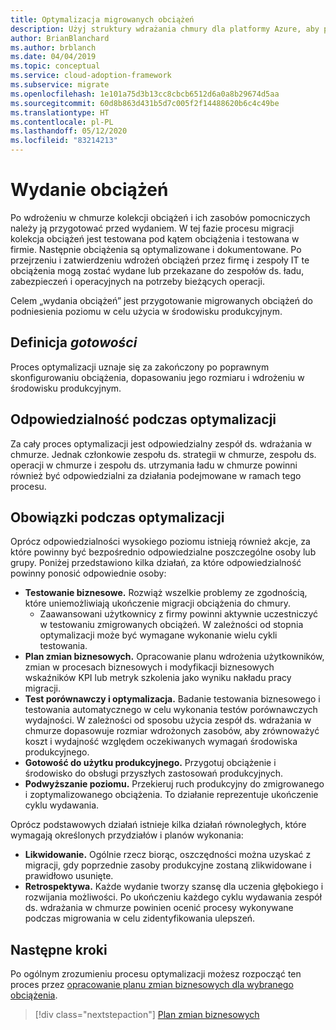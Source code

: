 ```yaml
---
title: Optymalizacja migrowanych obciążeń
description: Użyj struktury wdrażania chmury dla platformy Azure, aby przygotować zmigrowane obciążenie i elementy zawartości do podwyższenia do poziomu produkcyjnego.
author: BrianBlanchard
ms.author: brblanch
ms.date: 04/04/2019
ms.topic: conceptual
ms.service: cloud-adoption-framework
ms.subservice: migrate
ms.openlocfilehash: 1e101a75d3b13cc8cbcb6512d6a0a8b29674d5aa
ms.sourcegitcommit: 60d8b863d431b5d7c005f2f14488620b6c4c49be
ms.translationtype: HT
ms.contentlocale: pl-PL
ms.lasthandoff: 05/12/2020
ms.locfileid: "83214213"
---
```

# <a name="release-workloads"></a>Wydanie obciążeń

Po wdrożeniu w chmurze kolekcji obciążeń i ich zasobów pomocniczych należy ją przygotować przed wydaniem. W tej fazie procesu migracji kolekcja obciążeń jest testowana pod kątem obciążenia i testowana w firmie. Następnie obciążenia są optymalizowane i dokumentowane. Po przejrzeniu i zatwierdzeniu wdrożeń obciążeń przez firmę i zespoły IT te obciążenia mogą zostać wydane lub przekazane do zespołów ds. ładu, zabezpieczeń i operacyjnych na potrzeby bieżących operacji.

Celem „wydania obciążeń” jest przygotowanie migrowanych obciążeń do podniesienia poziomu w celu użycia w środowisku produkcyjnym.

## <a name="definition-of-_done_"></a>Definicja _gotowości_

Proces optymalizacji uznaje się za zakończony po poprawnym skonfigurowaniu obciążenia, dopasowaniu jego rozmiaru i wdrożeniu w środowisku produkcyjnym.

## <a name="accountability-during-optimization"></a>Odpowiedzialność podczas optymalizacji

Za cały proces optymalizacji jest odpowiedzialny zespół ds. wdrażania w chmurze. Jednak członkowie zespołu ds. strategii w chmurze, zespołu ds. operacji w chmurze i zespołu ds. utrzymania ładu w chmurze powinni również być odpowiedzialni za działania podejmowane w ramach tego procesu.

## <a name="responsibilities-during-optimization"></a>Obowiązki podczas optymalizacji

Oprócz odpowiedzialności wysokiego poziomu istnieją również akcje, za które powinny być bezpośrednio odpowiedzialne poszczególne osoby lub grupy. Poniżej przedstawiono kilka działań, za które odpowiedzialność powinny ponosić odpowiednie osoby:

- **Testowanie biznesowe.** Rozwiąż wszelkie problemy ze zgodnością, które uniemożliwiają ukończenie migracji obciążenia do chmury.
  - Zaawansowani użytkownicy z firmy powinni aktywnie uczestniczyć w testowaniu zmigrowanych obciążeń. W zależności od stopnia optymalizacji może być wymagane wykonanie wielu cykli testowania.
- **Plan zmian biznesowych.** Opracowanie planu wdrożenia użytkowników, zmian w procesach biznesowych i modyfikacji biznesowych wskaźników KPI lub metryk szkolenia jako wyniku nakładu pracy migracji.
- **Test porównawczy i optymalizacja.** Badanie testowania biznesowego i testowania automatycznego w celu wykonania testów porównawczych wydajności. W zależności od sposobu użycia zespół ds. wdrażania w chmurze dopasowuje rozmiar wdrożonych zasobów, aby zrównoważyć koszt i wydajność względem oczekiwanych wymagań środowiska produkcyjnego.
- **Gotowość do użytku produkcyjnego.** Przygotuj obciążenie i środowisko do obsługi przyszłych zastosowań produkcyjnych.
- **Podwyższanie poziomu.** Przekieruj ruch produkcyjny do zmigrowanego i zoptymalizowanego obciążenia. To działanie reprezentuje ukończenie cyklu wydawania.

Oprócz podstawowych działań istnieje kilka działań równoległych, które wymagają określonych przydziałów i planów wykonania:

- **Likwidowanie.** Ogólnie rzecz biorąc, oszczędności można uzyskać z migracji, gdy poprzednie zasoby produkcyjne zostaną zlikwidowane i prawidłowo usunięte.
- **Retrospektywa.** Każde wydanie tworzy szansę dla uczenia głębokiego i rozwijania możliwości. Po ukończeniu każdego cyklu wydawania zespół ds. wdrażania w chmurze powinien ocenić procesy wykonywane podczas migrowania w celu zidentyfikowania ulepszeń.

## <a name="next-steps"></a>Następne kroki

Po ogólnym zrozumieniu procesu optymalizacji możesz rozpocząć ten proces przez [opracowanie planu zmian biznesowych dla wybranego obciążenia](./business-change-plan.md).

> [!div class="nextstepaction"]
> [Plan zmian biznesowych](./business-change-plan.md)
